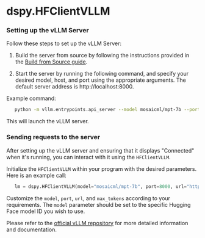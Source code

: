 # dspy.HFClientVLLM

### Setting up the vLLM Server

Follow these steps to set up the vLLM Server:

1. Build the server from source by following the instructions provided in the [Build from Source guide](https://vllm.readthedocs.io/en/latest/getting_started/installation.html#build-from-source).

2. Start the server by running the following command, and specify your desired model, host, and port using the appropriate arguments. The default server address is http://localhost:8000.

Example command:

```bash
   python -m vllm.entrypoints.api_server --model mosaicml/mpt-7b --port 8000
```

This will launch the vLLM server.

### Sending requests to the server

After setting up the vLLM server and ensuring that it displays "Connected" when it's running, you can interact with it using the `HFClientVLLM`.

Initialize the `HFClientVLLM` within your program with the desired parameters. Here is an example call:

```python
   lm = dspy.HFClientVLLM(model="mosaicml/mpt-7b", port=8000, url="http://localhost")
```

Customize the `model`, `port`, `url`, and `max_tokens` according to your requirements. The `model` parameter should be set to the specific Hugging Face model ID you wish to use.

Please refer to the [official vLLM repository](https://github.com/vllm-project/vllm) for more detailed information and documentation.
